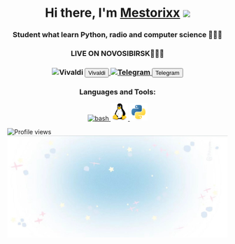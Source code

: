 <h1 align="center">Hi there, I'm <a href="https://daniilshat.ru/" target="_blank">Mestorixx</a> 
<img src="https://github.com/blackcater/blackcater/raw/main/images/Hi.gif" height="32"/></h1>
<h3 align="center">Student what learn Python, radio and computer science 🤍💙💓</h3>

<h3 align="center">LIVE ON NOVOSIBIRSK💚💙🤍</h3>


 </a> <h3 align="center"> ![Vivaldi](https://img.shields.io/badge/Vivaldi-EF3939?style=for-the-badge&logo=Vivaldi&logoColor=white) <a href="https://www.vivaldi.com" target="_blank">
      <button type="button">Vivaldi</button>
 ![Telegram](https://img.shields.io/badge/Telegram-2CA5E0?style=for-the-badge&logo=telegram&logoColor=white) <a href="https://t.me/mestorixx" target="_blank">
      <button type="button">Telegram</button> </h3>
    </a>
<h3 align="center">Languages and Tools:</h3>
<p align="center"> <a href="https://www.gnu.org/software/bash/" target="_blank" rel="noreferrer"> <img src="https://www.vectorlogo.zone/logos/gnu_bash/gnu_bash-icon.svg" alt="bash" width="40" height="40"/> </a> <a href="https://www.linux.org/" target="_blank" rel="noreferrer"> <img src="https://raw.githubusercontent.com/devicons/devicon/master/icons/linux/linux-original.svg" alt="linux" width="40" height="40"/> </a> <a href="https://www.python.org" target="_blank" rel="noreferrer"> <img src="https://raw.githubusercontent.com/devicons/devicon/master/icons/python/python-original.svg" alt="python" width="40" height="40"/> </a> </p>


![Profile views](https://komarev.com/ghpvc/?username=Mestorixx)
![wallpaper](https://github.com/Mestorixx/Mestorixx/blob/main/5f025d1f9ce85ec4cb4c2ff7fa020118.jpg)

    


